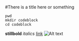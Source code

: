 #There is a title here or something

    pwd 
    mkdir codeblock
    cd codeblock

**stillbold**
*italics*
[link](www.google.com)
![Alt text](C:/Sites/phase-0-gps-1/gps1.1.png)

